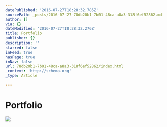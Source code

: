 ```yaml
---
datePublished: '2016-07-27T18:28:32.785Z'
sourcePath: _posts/2016-07-27-78db20b1-7b01-48ca-a8a3-318f6ef52862.md
author: []
via: {}
dateModified: '2016-07-27T18:28:32.276Z'
title: Portfolio
publisher: {}
description: ''
starred: false
inFeed: true
hasPage: true
inNav: false
url: 78db20b1-7b01-48ca-a8a3-318f6ef52862/index.html
_context: 'http://schema.org'
_type: Article

---
```

# Portfolio
![](https://imgflo.herokuapp.com/graph/vahj1ThiexotieMo/8b809dd6a79ada72b3fbfb0627e8cce6/croprotate.jpg?cropheight=3264&cropwidth=2448&degrees=-90&input=https%3A%2F%2Fthe-grid-user-content.s3-us-west-2.amazonaws.com%2F92452c9a-2418-46ce-84ac-e10045d583d4.jpg&x=0&y=0)